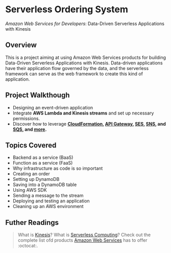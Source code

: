 # Serverless Ordering System

*Amazon Web Services for Developers*: Data-Driven Serverless Applications with Kinesis

## Overview

This is a project aiming at using Amazon Web Services products for building Data-Driven Serverless Applications with Kinesis. Data-driven applications have their application flow governed by the data, and the serverless framework can serve as the web framework to create this kind of application.

## Project Walkthough

- Designing an event-driven application
- Integrate **AWS Lambda and Kinesis streams** and set up necessary permissions.
- Discover how to leverage **[CloudFormation](https://aws.amazon.com/cloudformation/), [API Gateway](https://aws.amazon.com/api-gateway/), [SES](https://aws.amazon.com/ses/), [SNS](https://aws.amazon.com/sns/), and [SQS](https://aws.amazon.com/sqs/), and [more](https://aws.amazon.com/products/).**

## Topics Covered

* Backend as a service (BaaS)
* Function as a service (FaaS)
* Why infrastructure as code is so important
* Creating an order
* Setting up DynamoDB
* Saving into a DynamoDB table
* Using AWS SDK
* Sending a message to the stream
* Deploying and testing an application
* Cleaning up an AWS environment

## Futher Readings

> What is [Kinesis](https://aws.amazon.com/kinesis/)? 
> What is [Serverless Computing](https://en.wikipedia.org/wiki/Serverless_computing)? 
> Check out the complete list ofd products [Amazon Web Services](https://aws.amazon.com/) has to offer :octocat:. 
